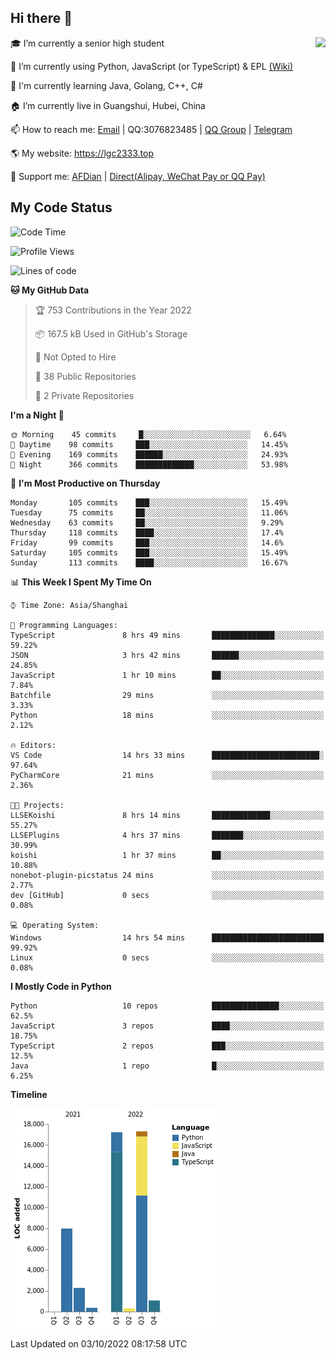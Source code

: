 ## Hi there 👋

<div width="50%">
<img align="right" src="https://github-readme-stats.vercel.app/api?username=lgc2333&show_icons=true" />
</div>

🎓 I’m currently a senior high student

📝 I’m currently using Python, JavaScript (or TypeScript) & EPL [(Wiki)](https://en.wikipedia.org/wiki/Easy_Programming_Language)

📒 I'm currently learning Java, Golang, C++, C#

🏠 I’m currently live in Guangshui, Hubei, China

📫 How to reach me: [Email](mailto:lgc2333@126.com) | QQ:3076823485 | [QQ Group](https://jq.qq.com/?_wv=1027&k=ktwOHdU2) | [Telegram](https://t.me/@lgc2333)

🌎 My website: <https://lgc2333.top>

🤝 Support me: [AFDian](https://afdian.net/@lgc2333) | [Direct(Alipay, WeChat Pay or QQ Pay)](https://s2.loli.net/2022/02/03/MLqe53BjWOAhpcF.png)

## My Code Status

<!--START_SECTION:waka-->
![Code Time](http://img.shields.io/badge/Code%20Time-775%20hrs%2040%20mins-blue)

![Profile Views](http://img.shields.io/badge/Profile%20Views-2-blue)

![Lines of code](https://img.shields.io/badge/From%20Hello%20World%20I%27ve%20Written-47%20Thousand%20lines%20of%20code-blue)

**🐱 My GitHub Data** 

> 🏆 753 Contributions in the Year 2022
 > 
> 📦 167.5 kB Used in GitHub's Storage 
 > 
> 🚫 Not Opted to Hire
 > 
> 📜 38 Public Repositories 
 > 
> 🔑 2 Private Repositories  
 > 
**I'm a Night 🦉** 

```text
🌞 Morning    45 commits     █░░░░░░░░░░░░░░░░░░░░░░░░   6.64% 
🌆 Daytime    98 commits     ███░░░░░░░░░░░░░░░░░░░░░░   14.45% 
🌃 Evening    169 commits    ██████░░░░░░░░░░░░░░░░░░░   24.93% 
🌙 Night      366 commits    █████████████░░░░░░░░░░░░   53.98%

```
📅 **I'm Most Productive on Thursday** 

```text
Monday       105 commits    ███░░░░░░░░░░░░░░░░░░░░░░   15.49% 
Tuesday      75 commits     ██░░░░░░░░░░░░░░░░░░░░░░░   11.06% 
Wednesday    63 commits     ██░░░░░░░░░░░░░░░░░░░░░░░   9.29% 
Thursday     118 commits    ████░░░░░░░░░░░░░░░░░░░░░   17.4% 
Friday       99 commits     ███░░░░░░░░░░░░░░░░░░░░░░   14.6% 
Saturday     105 commits    ███░░░░░░░░░░░░░░░░░░░░░░   15.49% 
Sunday       113 commits    ████░░░░░░░░░░░░░░░░░░░░░   16.67%

```


📊 **This Week I Spent My Time On** 

```text
⌚︎ Time Zone: Asia/Shanghai

💬 Programming Languages: 
TypeScript               8 hrs 49 mins       ██████████████░░░░░░░░░░░   59.22% 
JSON                     3 hrs 42 mins       ██████░░░░░░░░░░░░░░░░░░░   24.85% 
JavaScript               1 hr 10 mins        ██░░░░░░░░░░░░░░░░░░░░░░░   7.84% 
Batchfile                29 mins             ░░░░░░░░░░░░░░░░░░░░░░░░░   3.33% 
Python                   18 mins             ░░░░░░░░░░░░░░░░░░░░░░░░░   2.12%

🔥 Editors: 
VS Code                  14 hrs 33 mins      ████████████████████████░   97.64% 
PyCharmCore              21 mins             ░░░░░░░░░░░░░░░░░░░░░░░░░   2.36%

🐱‍💻 Projects: 
LLSEKoishi               8 hrs 14 mins       █████████████░░░░░░░░░░░░   55.27% 
LLSEPlugins              4 hrs 37 mins       ███████░░░░░░░░░░░░░░░░░░   30.99% 
koishi                   1 hr 37 mins        ██░░░░░░░░░░░░░░░░░░░░░░░   10.88% 
nonebot-plugin-picstatus 24 mins             ░░░░░░░░░░░░░░░░░░░░░░░░░   2.77% 
dev [GitHub]             0 secs              ░░░░░░░░░░░░░░░░░░░░░░░░░   0.08%

💻 Operating System: 
Windows                  14 hrs 54 mins      █████████████████████████   99.92% 
Linux                    0 secs              ░░░░░░░░░░░░░░░░░░░░░░░░░   0.08%

```

**I Mostly Code in Python** 

```text
Python                   10 repos            ███████████████░░░░░░░░░░   62.5% 
JavaScript               3 repos             ████░░░░░░░░░░░░░░░░░░░░░   18.75% 
TypeScript               2 repos             ███░░░░░░░░░░░░░░░░░░░░░░   12.5% 
Java                     1 repo              █░░░░░░░░░░░░░░░░░░░░░░░░   6.25%

```


**Timeline**

![Chart not found](https://raw.githubusercontent.com/lgc2333/lgc2333/main/charts/bar_graph.png) 


 Last Updated on 03/10/2022 08:17:58 UTC
<!--END_SECTION:waka-->
